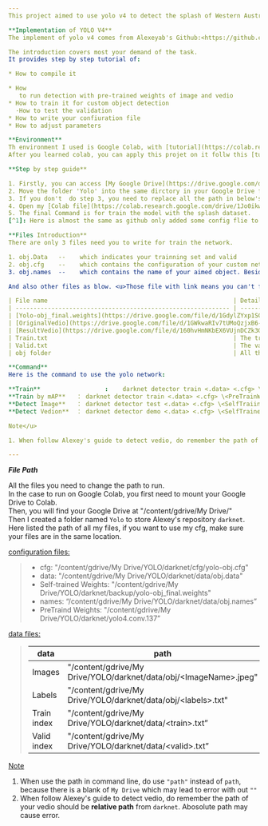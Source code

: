 ```yaml
---
This project aimed to use yolo v4 to detect the splash of Western Australia's high speed road. 

**Implementation of YOLO V4**  
The implement of yolo v4 comes from Alexeyab's Github:<https://github.com/alexeyab/darknet>, which provides the source code of  as well as darknet for cross OS platform. You need to first compile then run the demo.  

The introduction covers most your demand of the task.
It provides step by step tutorial of:  

* How to compile it

* How
   to run detection with pre-trained weights of image and vedio
* How to train it for custom object detection
  ·How to test the validation  
* How to write your confiuration file
* How to adjust parameters

**Environment**  
Th environment I used is Google Colab, with [tutorial](https://colab.research.google.com/notebooks/basic_features_overview.ipynb).  
After you learned colab, you can apply this projet on it follw this [tutorial](https://colab.research.google.com/drive/12QusaaRj_lUwCGDvQNfICpa7kA7_a2dE#scrollTo=q2Jjv0yRKLPe)  

**Step by step guide**  

1. Firstly, you can access [My Google Drive](https://drive.google.com/drive/folders/1eFZlbQ-vHVgmMp1-RnjOuFyb0xsKUnvp?usp=sharing)[^1]
2. Move the folder 'Yolo' into the same dirctory in your Google Drive for Colab's run.
3. If you don't  do step 3, you need to replace all the path in below's file.
4. Open my [Colab file](https://colab.research.google.com/drive/1Jo0ikwcJ2E37Ea6aI-coVFNVy5XdxY_x?usp=sharing) and run it cell by cell to detect the the splash for a vedio
5. The final Command is for train the model with the splash dataset.
[^1]: Here is almost the same as github only added some config flie to do splash detection

**Files Introduction**  
There are only 3 files need you to write for train the network.  

1. obj.Data   --	which indicates your trainning set and valid
2. obj.cfg    --	which contains the configuration of your custom network
3. obj.names  --	which contains the name of your aimed object. Besids, here are some other files:

And also other files as blow. <u>Those file with link means you can't find it in github since the size  exceed 100M, you can only get it from Google Drive</u>:  

| File name                                                    | Details                                                      |
| ------------------------------------------------------------ | ------------------------------------------------------------ |
| [Yolo-obj_final.weights](https://drive.google.com/file/d/1GdylZYxp1SCN35GGap4bbFVZbLwUnEnR/view?usp=sharing) | The weights I trained to detect splash. You can directly apply it to replace the pretrained-weights of Alexey's project to get the detector. |
| [OriginalVedio](https://drive.google.com/file/d/1GWkwaRIv7tUMoQzjxB6-SIkIywp0RLPD/view?usp=sharing) | It provides a original vedio without result                  |
| [ResultVedio](https://drive.google.com/file/d/160hvHmNKbEX6VUjnDCZk3G4InY4O_nJ_/view?usp=sharing) | It provides a vedio with a result of my detection            |
| Train.txt                                                    | The trainning set index of images.                           |
| Valid.txt                                                    | The valid set index of images.                               |
| obj folder                                                   | All the images and labels file.                              |

**Command**  
Here is the command to use the yolo network:

**Train**				   :	darknet detector train <.data> <.cfg> \<PreTrainWeights\> -dont_show  
**Train by mAP**   ： darknet detector train <.data> <.cfg> \<PreTrainWeights\> -map  
**Detect Image**   ： darknet detector test <.data> <.cfg> \<SelfTraiinedWeights\>  
**Detect Vedion**  ： darknet detector demo <.data> <.cfg> \<SelfTrainedWeights\> -dont_show \<InputVedioPath\> -i 0 -out_filename \<OutputVedioPath\>

Note</u>

1. When follow Alexey's guide to detect vedio, do remember the path of your vedio should be **relative path** from `darknet`. Abosolute path may cause error.

---
```


***File Path***

All the files you need to change the path to run.  
In the case to run on Google Colab, you first need to mount your Google Drive to Colab.  
Then, you will find your Google Drive at "/content/gdrive/My Drive/"  
Then I created a folder named `Yolo` to store Alexey's repository `darknet`.  
Here listed the path of all my files, if you want to use my cfg, make sure your files are in the same location.  

<u>configuration files:</u>

> * cfg:  "/content/gdrive/My Drive/YOLO/darknet/cfg/yolo-obj.cfg"
> * data: "/content/gdrive/My Drive/YOLO/darknet/data/obj.data"
> * Self-trained Weights: "/content/gdrive/My Drive/YOLO/darknet/backup/yolo-obj_final.weights"
> * names:  “/content/gdrive/My Drive/YOLO/darknet/data/obj.names”
> * PreTraind Weights: "/content/gdrive/My Drive/YOLO/darknet/yolo4.conv.137”  

<u>data files:</u>

> | data        | path                                                         |
> | ----------- | ------------------------------------------------------------ |
> | Images      | "/content/gdrive/My Drive/YOLO/darknet/data/obj/\<ImageName\>.jpeg" |
> | Labels      | "/content/gdrive/My Drive/YOLO/darknet/data/obj/\<labels\>.txt" |
> | Train index | "/content/gdrive/My Drive/YOLO/darknet/data/\<train\>.txt”   |
> | Valid index | "/content/gdrive/My Drive/YOLO/darknet/data/\<valid>.txt”    |

<u>Note</u>

1. When use the path in command line, do use `"path"` instead of `path`, because there is a blank of `My Drive` which may lead to error with out `""`
2. When follow Alexey's guide to detect vedio, do remember the path of your vedio should be **relative path** from `darknet`. Abosolute path may cause error.

